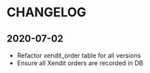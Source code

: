# CHANGELOG

## 2020-07-02
- Refactor xendit_order table for all versions
- Ensure all Xendit orders are recorded in DB